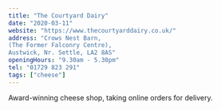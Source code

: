 ```yaml
---
title: "The Courtyard Dairy"
date: "2020-03-11"
website: "https://www.thecourtyarddairy.co.uk/"
address: "Crows Nest Barn,
(The Former Falconry Centre),
Austwick, Nr. Settle, LA2 8AS"
openingHours: "9.30am - 5.30pm"
tel: "01729 823 291"
tags: ["cheese"]
---
```


Award-winning cheese shop, taking online orders for delivery.
